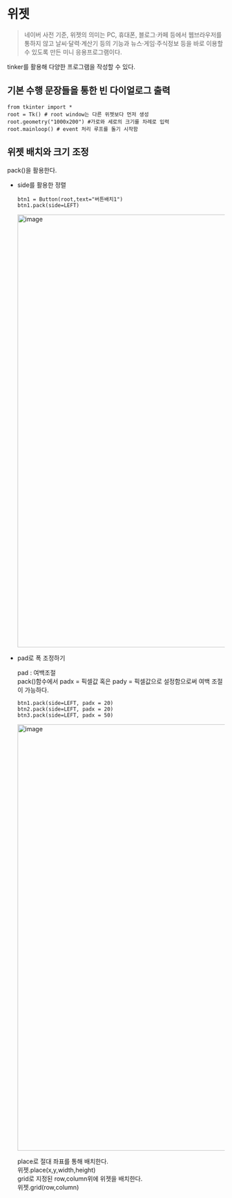 # 위젯

> 네이버 사전 기준, 위젯의 의미는 PC, 휴대폰, 블로그·카페 등에서 웹브라우저를 통하지 않고 날씨·달력·계산기 등의 기능과 뉴스·게임·주식정보 등을 바로 이용할 수 있도록 만든 미니 응용프로그램이다.

tinker를 활용해 다양한 프로그램을 작성할 수 있다.<br>

## 기본 수행 문장들을 통한 빈 다이얼로그 출력

```
from tkinter import *
root = Tk() # root window는 다른 위젯보다 먼저 생성
root.geometry("1000x200") #가로와 세로의 크기를 차례로 입력
root.mainloop() # event 처리 루프를 돌기 시작함
```

## 위젯 배치와 크기 조정
pack()을 활용한다.<br>
- side를 활용한 정렬<br>

    ```
    btn1 = Button(root,text="버튼배치1")
    btn1.pack(side=LEFT)
    ```

    <img width="1000" alt="image" src="https://user-images.githubusercontent.com/74058047/220698523-ff45e3e5-bc29-4cc3-aeb0-24b5521de877.png">


- pad로 폭 조정하기

    pad : 여백조절<br> pack()함수에서 padx = 픽셀값 혹은 pady = 픽셀값으로 설정함으로써 여백 조절이 가능하다.

    ```
    btn1.pack(side=LEFT, padx = 20)
    btn2.pack(side=LEFT, padx = 20)
    btn3.pack(side=LEFT, padx = 50)
    ```

    <img width="985" alt="image" src="https://user-images.githubusercontent.com/74058047/220699410-89d4ed5e-76bc-4588-a098-c30a230f68c0.png">

    place로 절대 좌표를 통해 배치한다.<br>
    위젯.place(x,y,width,height)<br>
    grid로 지정된 row,column위에 위젯을 배치한다.<br>
    위젯.grid(row,column)<br>

